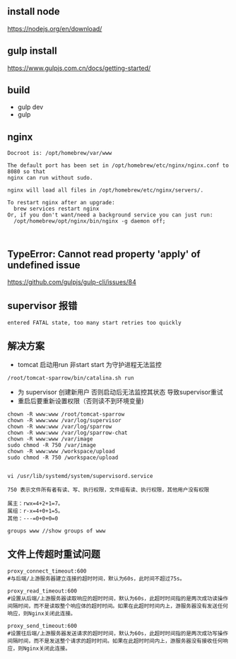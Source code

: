 install node
---
https://nodejs.org/en/download/

gulp install
---
https://www.gulpjs.com.cn/docs/getting-started/


build
---
- gulp dev
- gulp



nginx
---
```aidl
Docroot is: /opt/homebrew/var/www

The default port has been set in /opt/homebrew/etc/nginx/nginx.conf to 8080 so that
nginx can run without sudo.

nginx will load all files in /opt/homebrew/etc/nginx/servers/.

To restart nginx after an upgrade:
  brew services restart nginx
Or, if you don't want/need a background service you can just run:
  /opt/homebrew/opt/nginx/bin/nginx -g daemon off;
```
\
TypeError: Cannot read property 'apply' of undefined issue
---
https://github.com/gulpjs/gulp-cli/issues/84


## supervisor 报错

```
entered FATAL state, too many start retries too quickly
```

## 解决方案
- tomcat 启动用run 非start start 为守护进程无法监控
```
/root/tomcat-sparrow/bin/catalina.sh run
```
- 为 supervisor 创建新用户 否则启动后无法监控其状态 导致supervisor重试
- 重启后要重新设置权限（否则读不到环境变量)
```
chown -R www:www /root/tomcat-sparrow
chown -R www:www /var/log/supervisor
chown -R www:www /var/log/sparrow
chown -R www:www /var/log/sparrow-chat
chown -R www:www /var/image
sudo chmod -R 750 /var/image
chown -R www:www /workspace/upload
sudo chmod -R 750 /workspace/upload


vi /usr/lib/systemd/system/supervisord.service

750 表示文件所有者有读、写、执行权限，文件组有读、执行权限，其他用户没有权限

属主：rwx=4+2+1=7。
属组：r-x=4+0+1=5。
其他：---=0+0+0=0

groups www //show groups of www
```

## 文件上传超时重试问题
```aidl
proxy_connect_timeout:600 
#与后端/上游服务器建立连接的超时时间，默认为60s，此时间不超过75s。

proxy_read_timeout:600 
#设置从后端/上游服务器读取响应的超时时间，默认为60s，此超时时间指的是两次成功读操作间隔时间，而不是读取整个响应体的超时时间。如果在此超时时间内上，游服务器没有发送任何响应，则Nginx关闭此连接。

proxy_send_timeout:600
#设置往后端/上游服务器发送请求的超时时间，默认为60s，此超时时间指的是两次成功写操作间隔时间，而不是发送整个请求的超时时间。如果在此超时时间内上，游服务器没有接收任何响应，则Nginx关闭此连接。

```